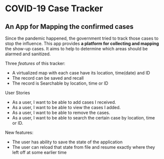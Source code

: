 # COVID-19 Case Tracker

## An App for Mapping the confirmed cases

Since the pandemic happened, the government tried to track those cases to stop the influence.
This app provides **a platform for collecting and mapping** the show-up cases.
It aims to help to determine which areas should be alarmed and sanitized. 

Three *features* of this tracker:
- A virtualized map with each case have its location, time(date) and ID
- The record can be saved and recall
- The record is Searchable by location, time or ID

User Stories
- As a user, I want to be able to add cases I received.
- As a user, I want to be able to view the cases I added.
- As a user, I want to be able to remove the cases.
- As a user, I want to be able to search the certain case by location, time or ID.

New features:
- The user has ability to save the state of the application
- The user can reload that state from file and resume exactly where they left off at some earlier time